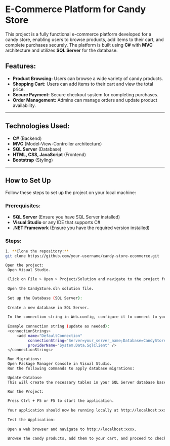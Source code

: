 # E-Commerce Platform for Candy Store

This project is a fully functional e-commerce platform developed for a candy store, enabling users to browse products, add items to their cart, and complete purchases securely. The platform is built using **C#** with **MVC** architecture and utilizes **SQL Server** for the database.

## Features:
- **Product Browsing:** Users can browse a wide variety of candy products.
- **Shopping Cart:** Users can add items to their cart and view the total price.
- **Secure Payment:** Secure checkout system for completing purchases.
- **Order Management:** Admins can manage orders and update product availability.

---

## Technologies Used:
- **C#** (Backend)
- **MVC** (Model-View-Controller architecture)
- **SQL Server** (Database)
- **HTML, CSS, JavaScript** (Frontend)
- **Bootstrap** (Styling)

---

## How to Set Up

Follow these steps to set up the project on your local machine:

### Prerequisites:
- **SQL Server** (Ensure you have SQL Server installed)
- **Visual Studio** or any IDE that supports C#
- **.NET Framework** (Ensure you have the required version installed)

### Steps:

   ```bash
   1. **Clone the repository:**
   git clone https://github.com/your-username/candy-store-ecommerce.git

   Open the project:
    Open Visual Studio.
    
    Click on File > Open > Project/Solution and navigate to the project folder.
    
    Open the CandyStore.sln solution file.
    
    Set up the Database (SQL Server):
    
    Create a new database in SQL Server.
    
    In the connection string in Web.config, configure it to connect to your SQL Server instance.
    
    Example connection string (update as needed):
    <connectionStrings>
        <add name="DefaultConnection" 
             connectionString="Server=your_server_name;Database=CandyStoreDB;Integrated Security=True;" 
             providerName="System.Data.SqlClient" />
    </connectionStrings>

    Run Migrations:
    Open Package Manager Console in Visual Studio.
    Run the following commands to apply database migrations:
   
    Update-Database
    This will create the necessary tables in your SQL Server database based on the models in your project.
   
    Run the Project:
    
    Press Ctrl + F5 or F5 to start the application.
    
    Your application should now be running locally at http://localhost:xxxx.
    
    Test the Application:
    
    Open a web browser and navigate to http://localhost:xxxx.
    
    Browse the candy products, add them to your cart, and proceed to checkout.
 ```
